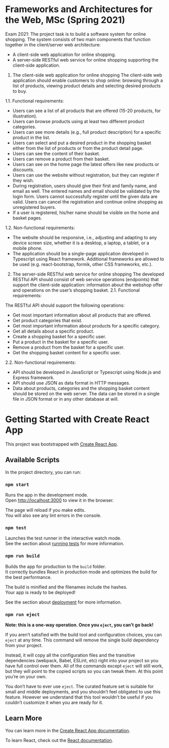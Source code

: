 # Frameworks and Architectures for the Web, MSc (Spring 2021)

Exam 2021: The project task is to build a software system for online shopping. The system consists of two main components that function together in the client/server web architecture: 
-	A client-side web application for online shopping.
-	A server-side RESTful web service for online shopping supporting the client-side application.


1.	The client-side web application for online shopping
The client-side web application should enable customers to shop online: browsing through a list of products, viewing product details and selecting desired products to buy. 

1.1.	Functional requirements: 
-	Users can see a list of all products that are offered (15-20 products, for illustration). 
-	Users can browse products using at least two different product categories. 
-	Users can see more details (e.g., full product description) for a specific product in the list.  
-	Users can select and put a desired product in the shopping basket either from the list of products or from the product detail page. 
-	Users can see the content of their basket. 
-	Users can remove a product from their basket. 
-	Users can see on the home page the latest offers like new products or discounts. 
-	Users can use the website without registration, but they can register if they wish. 
-	During registration, users should give their first and family name, and email as well. The entered names and email should be validated by the login form. Users cannot successfully register until the given data are valid. Users can cancel the registration and continue online shopping as unregistered buyers. 
-	If a user is registered, his/her name should be visible on the home and basket pages. 

1.2.	 Non-functional requirements: 
-	The website should be responsive, i.e., adjusting and adapting to any device screen size, whether it is a desktop, a laptop, a tablet, or a mobile phone. 
-	The application should be a single-page application developed in Typescript using React framework. Additional frameworks are allowed to be used (e.g. react-bootstrap, formik, other CSS frameworks, etc.).

2.	The server-side RESTful web service for online shopping
The developed RESTful API should consist of web service operations (endpoints) that support the client-side application: information about the webshop offer and operations on the user’s shopping basket. 
2.1.	Functional requirements: 

The RESTful API should support the following operations:
-	Get most important information about all products that are offered.
-	Get product categories that exist.
-	Get most important information about products for a specific category.
-	Get all details about a specific product.
-	Create a shopping basket for a specific user.
-	Put a product in the basket for a specific user.
-	Remove a product from the basket for a specific user.
-	Get the shopping basket content for a specific user.

2.2.	 Non-functional requirements: 
-	API should be developed in JavaScript or Typescript using Node.js and Express framework.
-	API should use JSON as data format in HTTP messages.
-	Data about products, categories and the shopping basket content should be stored on the web server. The data can be stored in a single file in JSON format or in any other database at will.




# Getting Started with Create React App

This project was bootstrapped with [Create React App](https://github.com/facebook/create-react-app).

## Available Scripts

In the project directory, you can run:

### `npm start`

Runs the app in the development mode.\
Open [http://localhost:3000](http://localhost:3000) to view it in the browser.

The page will reload if you make edits.\
You will also see any lint errors in the console.

### `npm test`

Launches the test runner in the interactive watch mode.\
See the section about [running tests](https://facebook.github.io/create-react-app/docs/running-tests) for more information.

### `npm run build`

Builds the app for production to the `build` folder.\
It correctly bundles React in production mode and optimizes the build for the best performance.

The build is minified and the filenames include the hashes.\
Your app is ready to be deployed!

See the section about [deployment](https://facebook.github.io/create-react-app/docs/deployment) for more information.

### `npm run eject`

**Note: this is a one-way operation. Once you `eject`, you can’t go back!**

If you aren’t satisfied with the build tool and configuration choices, you can `eject` at any time. This command will remove the single build dependency from your project.

Instead, it will copy all the configuration files and the transitive dependencies (webpack, Babel, ESLint, etc) right into your project so you have full control over them. All of the commands except `eject` will still work, but they will point to the copied scripts so you can tweak them. At this point you’re on your own.

You don’t have to ever use `eject`. The curated feature set is suitable for small and middle deployments, and you shouldn’t feel obligated to use this feature. However we understand that this tool wouldn’t be useful if you couldn’t customize it when you are ready for it.

## Learn More

You can learn more in the [Create React App documentation](https://facebook.github.io/create-react-app/docs/getting-started).

To learn React, check out the [React documentation](https://reactjs.org/).
